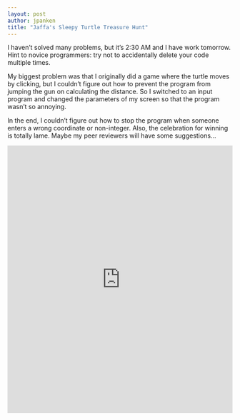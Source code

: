 ```yaml
---
layout: post
author: jpanken
title: "Jaffa's Sleepy Turtle Treasure Hunt"
---
```


I haven’t solved many problems, but it’s 2:30 AM and I have work tomorrow.  Hint to novice programmers: try not to accidentally delete your code multiple times.  


My biggest problem was that I originally did a game where the turtle moves by clicking, but I couldn’t figure out how to prevent the program from jumping the gun on calculating the distance.  So I switched to an input program and changed the parameters of my screen so that the program wasn’t so annoying.  


In the end, I couldn’t figure out how to stop the program when someone enters a wrong coordinate or non-integer.  Also, the celebration for winning is totally lame.  Maybe my peer reviewers will have some suggestions...




<iframe src="https://trinket.io/embed/python/800e289af5" width="100%" height="600" frameborder="0" marginwidth="0" marginheight="0" allowfullscreen></iframe>
